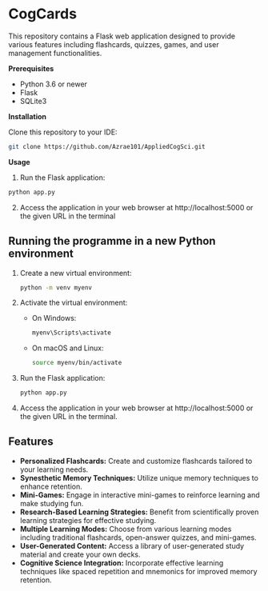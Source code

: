 <h1>CogCards</h1>
This repository contains a Flask web application designed to provide various features including flashcards, quizzes, games, and user management functionalities.
<p> </p>

**Prerequisites**
- Python 3.6 or newer
- Flask
- SQLite3

**Installation**

Clone this repository to your IDE:
```bash
git clone https://github.com/Azrae101/AppliedCogSci.git
```

**Usage**
1. Run the Flask application:
```bash
python app.py
```

2. Access the application in your web browser at http://localhost:5000 or the given URL in the terminal

## Running the programme in a new Python environment

1. Create a new virtual environment:
    ```bash
    python -m venv myenv
    ```

2. Activate the virtual environment:
    - On Windows:
        ```bash
        myenv\Scripts\activate
        ```
    - On macOS and Linux:
        ```bash
        source myenv/bin/activate
        ```
3. Run the Flask application:
    ```bash
    python app.py
    ```

4. Access the application in your web browser at http://localhost:5000 or the given URL in the terminal.

## Features

- **Personalized Flashcards:** Create and customize flashcards tailored to your learning needs.
- **Synesthetic Memory Techniques:** Utilize unique memory techniques to enhance retention.
- **Mini-Games:** Engage in interactive mini-games to reinforce learning and make studying fun.
- **Research-Based Learning Strategies:** Benefit from scientifically proven learning strategies for effective studying.
- **Multiple Learning Modes:** Choose from various learning modes including traditional flashcards, open-answer quizzes, and mini-games.
- **User-Generated Content:** Access a library of user-generated study material and create your own decks.
- **Cognitive Science Integration:** Incorporate effective learning techniques like spaced repetition and mnemonics for improved memory retention.

